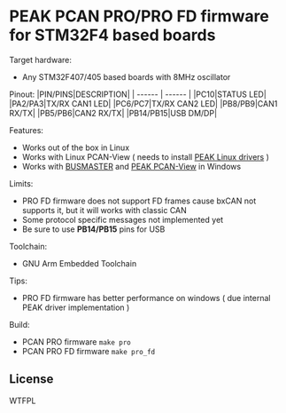 # PEAK PCAN PRO/PRO FD firmware for STM32F4 based boards

Target hardware:
* Any STM32F407/405 based boards with 8MHz oscillator

Pinout:
|PIN/PINS|DESCRIPTION|
| ------ | ------ |
|PC10|STATUS LED|
|PA2/PA3|TX/RX CAN1 LED|
|PC6/PC7|TX/RX CAN2 LED|
|PB8/PB9|CAN1 RX/TX|
|PB5/PB6|CAN2 RX/TX|
|PB14/PB15|USB DM/DP|

Features:
- Works out of the box in Linux
- Works with Linux PCAN-View ( needs to install [PEAK Linux drivers][pld] )
- Works with [BUSMASTER][bsmw] and [PEAK PCAN-View][pvw] in Windows


Limits:
- PRO FD firmware does not support FD frames cause bxCAN not supports it, but it will works with classic CAN
- Some protocol specific messages not implemented yet
- Be sure to use **PB14/PB15** pins for USB

Toolchain:
- GNU Arm Embedded Toolchain

Tips:
- PRO FD firmware has better performance on windows ( due internal PEAK driver implementation )

Build:
- PCAN PRO firmware `make pro`
- PCAN PRO FD firmware `make pro_fd`

License
----

WTFPL

[pld]: <https://www.peak-system.com/fileadmin/media/linux/index.htm>
[pvw]: <https://www.peak-system.com/PCAN-View.242.0.html>
[bsmw]: <https://rbei-etas.github.io/busmaster/>
